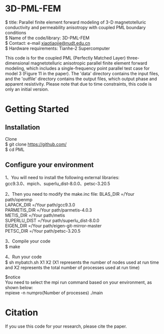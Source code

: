# 3D-PML-FEM
$ title: Parallel finite element forward modeling of 3-D magnetotelluric conductivity and permeability anisotropy with coupled PML boundary conditions  
$ Name of the code/library: 3D-PML-FEM  
$ Contact: e-mail xiaotiaojie@nudt.edu.cn  
$ Hardware requirements: Tianhe-2 Supercomputer

This code is for the coupled PML (Perfectly Matched Layer) three-dimensional magnetotelluric anisotropic parallel finite element forward modeling, which includes a single-frequency point parallel test case for model 3 (Figure 11 in the paper). The 'data' directory contains the input files, and the 'outfile' directory contains the output files, which output phase and apparent resistivity. Please note that due to time constraints, this code is only an initial version.  

# Getting Started
## Installation
Clone  
$ git clone https://github.com/  
$ cd PML

## Configure your environment
1、You will need to install the following external libraries:  
gcc9.3.0、mpich、superlu_dist-8.0.0、petsc-3.20.5 

2、Then you need to modify the make.inc file: 
BLAS_DIR     =/Your path/openmp  
LAPACK_DIR   =/Your path/gcc9.3.0  
PARMETIS_DIR =/Your path/parmetis-4.0.3  
METIS_DIR    =/Your path/metis  
SUPERLU_DIST =/Your path/superlu_dist-8.0.0  
EIGEN_DIR     =/Your path/eigen-git-mirror-master  
PETSC_DIR    =/Your path/petsc-3.20.5  

3、Compile your code    
$ make

4、Run your code  
$ sh mybatch.sh X1 X2 (X1 represents the number of nodes used at run time and X2 represents the total number of processes used at run time)  

$notice    
You need to select the mpi run command based on your environment, as shown below:  
mpiexe -n numpro(Number of processes) ./main

# Citation  
If you use this code for your research, please cite the paper.

